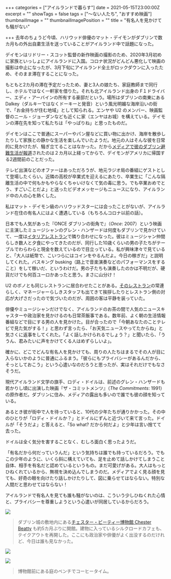 +++
categories = ["アイルランドで暮らす"]
date = 2021-05-15T23:00:00Z
excerpt = ""
showTags = false
tags = ["～ない人たち", "おすすめ映画"]
thumbnailImage = ""
thumbnailImagePosition = ""
title = "有名人を見かけても騒がない"

+++
去年のちょうど今頃、ハリウッド俳優のマット・デイモンがダブリンで数カ月もの外出自粛生活を送っていることがアイルランド中で話題になった。

<!--more-->

デイモンはリドリー・スコット監督の新作映画の撮影のため、2020年3月初めに家族といっしょにアイルランドに入国。コロナ状況がどんどん悪化して映画の撮影は中止になったが、3月下旬にアイルランド全土がロックダウンに入ったため、そのまま滞在することになった。

もともと2カ月の滞在予定だったため、妻と3人の娘たち、家庭教師まで同行し、ホテルではなく一軒家を借りた。それも北アイルランド出身の F１ドライバー、エディ・アーバインの所有する豪邸だという。場所はダブリンの南東にある Dalkey（ダルキーではなくドーキーと発音）という風光明媚な海岸沿いの街で、「お金持ちが住む地域」として知られる。エンヤや U2 のメンバー、映画監督のニール・ジョーダンなども近くに家（エンヤはお城）を構えている。デイモンの滞在先を知って私たちは「やっぱりね」と思ったものだ。

デイモンはここで普通にスーパーやパン屋などに買い物に出かけ、海岸を散歩したりして家族との静かな生活を楽しんでいたようだ。地元の人はそんな彼を日常的に見かけたが、騒ぎ立てることはなかった。だから[メディアで彼のダブリン避難生活が報道](https://www.independent.ie/entertainment/hollywood-star-matt-damon-sends-heartwarming-message-of-support-to-dalkey-pupils-on-their-last-day-of-school-39209272.html "Matt Damon in Dublin")されたのは２カ月以上経ってからで、デイモンがアメリカに帰国する2週間前のことだった。

テレビ出演などのオファーはあっただろうが、地元ラジオ局の番組にゲストとして登場したくらい。近隣の高校が卒業式を迎えるにあたり、卒業生に「こんな隔離生活の中で何もかもやらなくちゃいけなくて気の毒に思う。でも卒業おめでとう、すごいことだよ」と送ったビデオメッセージもニュースになり、アイルランド中の人の心を熱くした。

私はマット・デイモン級のハリウッドスターには会ったことがないが、アイルランド在住の有名人にはよく遭遇している（もちろんコロナ以前の話）。

日本でも人気があった『ONCE ダブリンの街角で』（_Once_: 2007）という映画に主演したミュージシャンのグレン・ハンザードは何度もダブリンで見かけていて、一度は[イタリアレストラン](https://www.carluccios.com/restaurants/dublin-dawson-street/ "Carluccios")で隣り合わせになった。彼はミュージシャン仲間らしき数人と夕食にやってきたのだが、同行した10歳くらいの男の子たちがテーブルでわらわらと現金を数えているので目立っている。私が興味津々で見ていると、「大人は紙幣で、こいつらにはコインをやるんだよ。今日の稼ぎだ」と説明してくれた。バスキング busking（路上で音楽演奏などのパフォーマンスをすること）をして稼いだ、というわけだ。男の子たちも演奏したのかは不明だが、硬貨だけでも何百ユーロかあったと思う。まさに山分け！

U2 のボノとも同じレストランに居合わせたことがある。[そのレストラン](https://www.coppingerrow.com/ "Coppinger Row")の常連らしく、マネージャーらしきスタッフも出てきて挨拶したりとレストラン側の対応が大げさだったので気づいたのだが、周囲の客は平静を装っていた。

俳優やミュージシャンだけでなく、アイルランドのお茶の間で人気のニュースキャスターや政治家を見かけるのも日常茶飯事である。数年前、よく朝の生活情報番組などで目にする男の人を見かけた。目が合ったので「今朝あなたのことテレビで見た気がする！」と思わず言ったら、「お天気ニュースやってたからね」と気さくに返事をしてくれた。「よく話しかけられるでしょう？」と聞いたら、「ううん、君みたいに声をかけてくる人はめずらしいよ」。

確かに、どこでどんな有名人を見かけても、周りの人たちはまるでその人が目に入らないかのように普通にふるまう。「彼らにもプライバシーがあるんだから、そっとしておこう」という心遣いなのだろうと思ったが、実はそれだけでもなさそうだ。

現代アイルランド文学の旗手、ロディ・ドイルは、前述のグレン・ハンザードも若かりし頃に出演した映画『ザ・コミットメンツ』（_The Commitments_: 1991）の原作者だ。ダブリンに住み、メディアの露出も多いので誰でも彼の顔を知っている。

あるとき彼が街中で人を待っていると、10代の少年たちが通りかかった。その中のひとりが「ロディ・ドイルか？」とドイルにずんと近づいて来て言った。ドイルが「そうだよ」と答えると、「So what? だから何だよ」と少年は言い捨てて去った。

ドイルは全く気分を害することなく、むしろ面白く思ったようだ。

「有名だから何だっていうんだ」という気持ちは誰でも持っているだろう。でもこの少年のように、いくら斜に構えていても、足を止めて話しかけてしまうこと自体、相手を有名だと認めているというもの。まだ可愛げがある。大人はもっとひねくれているから、無視を決め込んでしまうのだ。メディアでよく見る顔を見ても、好奇の眼を向けたり話しかけたりして、図に乗らせてはならない。特別な人間だと思わせてはならない！

アイルランドで有名人を見ても誰も騒がないのは、こういう少しひねくれた心情と、プライバシーを尊重しようという心遣いが同居しているからだろう。

![](/images/silkroad-cafe-may-2021.webp)

> ダブリン城の敷地内にある[チェスター・ビーティー博物館 Chester Beatty](https://www.chesterbeatty.ie/ "Chester Beatty") も約5カ月ぶりに開館。建物に入っているシルクロードカフェも、テイクアウトを再開した。ここにも政治家や俳優がよく出没するのだけれど、今日は誰も見なかった。

![](/images/chesterbeatty_may-2021.webp)

![](/images/chesterbeatty_garden_may-2021.webp)

> 博物館前にある庭のベンチでコーヒータイム。